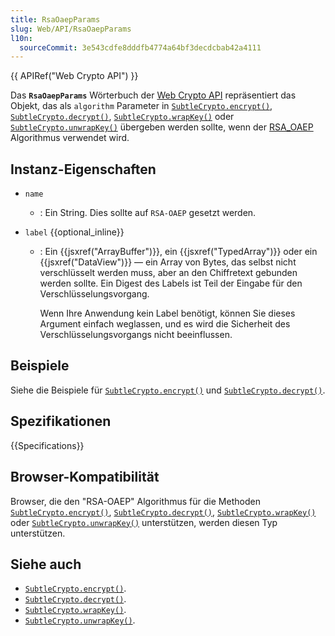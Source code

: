 ```yaml
---
title: RsaOaepParams
slug: Web/API/RsaOaepParams
l10n:
  sourceCommit: 3e543cdfe8dddfb4774a64bf3decdcbab42a4111
---
```


{{ APIRef("Web Crypto API") }}

Das **`RsaOaepParams`** Wörterbuch der [Web Crypto API](/de/docs/Web/API/Web_Crypto_API) repräsentiert das Objekt, das als `algorithm` Parameter in [`SubtleCrypto.encrypt()`](/de/docs/Web/API/SubtleCrypto/encrypt), [`SubtleCrypto.decrypt()`](/de/docs/Web/API/SubtleCrypto/decrypt), [`SubtleCrypto.wrapKey()`](/de/docs/Web/API/SubtleCrypto/wrapKey) oder [`SubtleCrypto.unwrapKey()`](/de/docs/Web/API/SubtleCrypto/unwrapKey) übergeben werden sollte, wenn der [RSA_OAEP](/de/docs/Web/API/SubtleCrypto/encrypt#rsa-oaep) Algorithmus verwendet wird.

## Instanz-Eigenschaften

- `name`
  - : Ein String. Dies sollte auf `RSA-OAEP` gesetzt werden.
- `label` {{optional_inline}}

  - : Ein {{jsxref("ArrayBuffer")}}, ein {{jsxref("TypedArray")}} oder ein {{jsxref("DataView")}} — ein Array von Bytes, das selbst nicht verschlüsselt werden muss, aber an den Chiffretext gebunden werden sollte. Ein Digest des Labels ist Teil der Eingabe für den Verschlüsselungsvorgang.

    Wenn Ihre Anwendung kein Label benötigt, können Sie dieses Argument einfach weglassen, und es wird die Sicherheit des Verschlüsselungsvorgangs nicht beeinflussen.

## Beispiele

Siehe die Beispiele für [`SubtleCrypto.encrypt()`](/de/docs/Web/API/SubtleCrypto/encrypt) und [`SubtleCrypto.decrypt()`](/de/docs/Web/API/SubtleCrypto/decrypt).

## Spezifikationen

{{Specifications}}

## Browser-Kompatibilität

Browser, die den "RSA-OAEP" Algorithmus für die Methoden [`SubtleCrypto.encrypt()`](/de/docs/Web/API/SubtleCrypto/encrypt), [`SubtleCrypto.decrypt()`](/de/docs/Web/API/SubtleCrypto/decrypt), [`SubtleCrypto.wrapKey()`](/de/docs/Web/API/SubtleCrypto/wrapKey) oder [`SubtleCrypto.unwrapKey()`](/de/docs/Web/API/SubtleCrypto/unwrapKey) unterstützen, werden diesen Typ unterstützen.

## Siehe auch

- [`SubtleCrypto.encrypt()`](/de/docs/Web/API/SubtleCrypto/encrypt).
- [`SubtleCrypto.decrypt()`](/de/docs/Web/API/SubtleCrypto/decrypt).
- [`SubtleCrypto.wrapKey()`](/de/docs/Web/API/SubtleCrypto/wrapKey).
- [`SubtleCrypto.unwrapKey()`](/de/docs/Web/API/SubtleCrypto/unwrapKey).
